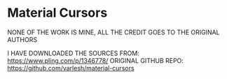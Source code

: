 # Material Cursors

NONE OF THE WORK IS MINE, ALL THE CREDIT GOES TO THE ORIGINAL AUTHORS

I HAVE DOWNLOADED THE SOURCES FROM: https://www.pling.com/p/1346778/
ORIGINAL GITHUB REPO: https://github.com/varlesh/material-cursors
